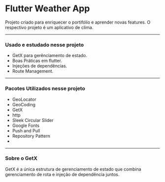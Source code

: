 # Flutter Weather App

Projeto criado para enriquecer o portifólio e aprender novas features. O respectivo projeto é um aplicativo de clima.

------------------------
### Usado e estudado nesse projeto

 - GetX para gerênciamento de estado.
 - Boas Práticas em flutter.
 - Injeções de dependências.
 - Route Management.

------------------------
 ### Pacotes Utilizados nesse projeto
 
 - GeoLocator
 - GeoCoding
 - GetX
 - http
 - Sleek Circular Slider
 - Google Fonts
 - Push and Pull
 - Repository Pattern
 - 
 
------------------------

### Sobre o GetX

GetX é a única estrutura de gerenciamento de estado que combina gerenciamento de rota e injeção de dependência juntos.